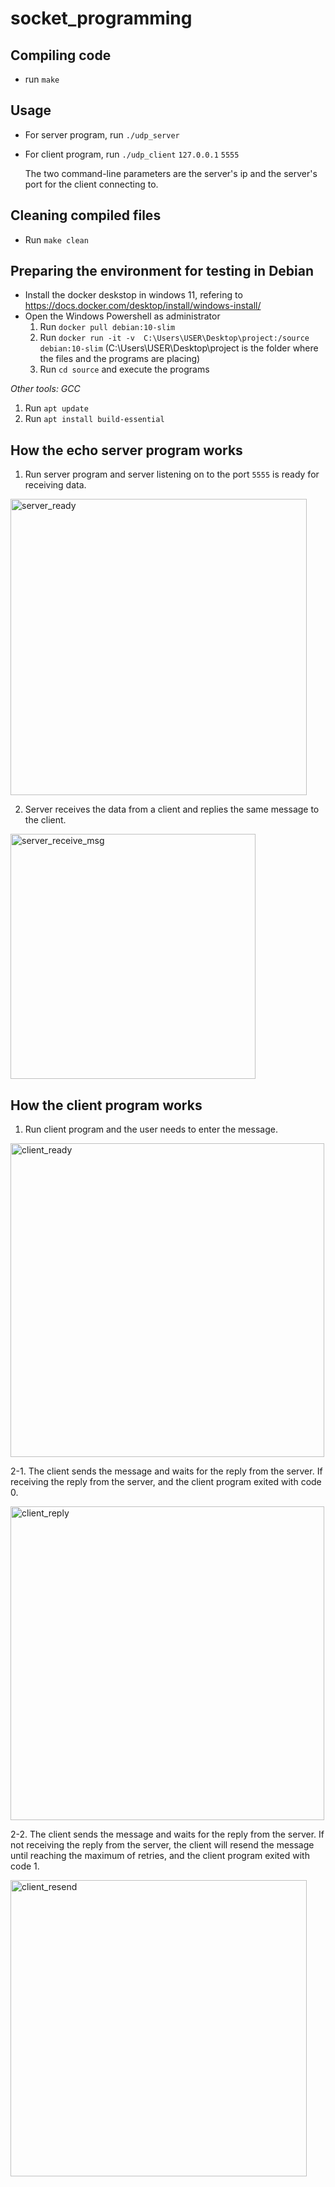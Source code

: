 # socket_programming
## Compiling code
* run `make`
## Usage
* For server program, run `./udp_server` 

* For client program, run `./udp_client` `127.0.0.1` `5555`

    The two command-line parameters are the server's ip and the server's port for the client connecting to.


## Cleaning compiled files
* Run `make clean`

## Preparing the environment for testing in Debian
* Install the docker deskstop in windows 11, refering to https://docs.docker.com/desktop/install/windows-install/
* Open the Windows Powershell as administrator
  1. Run `docker pull debian:10-slim`
  2. Run `docker run -it -v  C:\Users\USER\Desktop\project:/source debian:10-slim` (C:\Users\USER\Desktop\project is the folder where the files and the programs are placing)
  4. Run `cd source` and execute the programs

*Other tools:*
*GCC*
  1. Run `apt update`
  2. Run `apt install build-essential`
## How the echo server program works
1. Run server program and server listening on to the port `5555` is ready for receiving data.
<img width="474" alt="server_ready" src="https://github.com/chavichen/socket_programming/assets/27536513/e3082954-9cd9-4298-95c5-500f917279b0">

2. Server receives the data from a client and replies the same message to the client.
<img width="392" alt="server_receive_msg" src="https://github.com/chavichen/socket_programming/assets/27536513/320aef9c-8a84-46f9-a6d8-a27beda8d064">

## How the client program works
1. Run client program and the user needs to enter the message.

<img width="502" alt="client_ready" src="https://github.com/chavichen/socket_programming/assets/27536513/7d3a0ed2-e91f-4b46-afc7-490b68d53236">

2-1. The client sends the message and waits for the reply from the server. If receiving the reply from the server, and the client program exited with code 0.

<img width="502" alt="client_reply" src="https://github.com/chavichen/socket_programming/assets/27536513/1693c316-9a82-453b-bba4-e30afa5e615a">

2-2. The client sends the message and waits for the reply from the server. If not receiving the reply from the server, the client will resend the message until reaching the maximum of retries, and the client program exited with code 1.

<img width="474" alt="client_resend" src="https://github.com/chavichen/socket_programming/assets/27536513/3ef06af4-2839-406b-9e04-bea8a5963f18">
